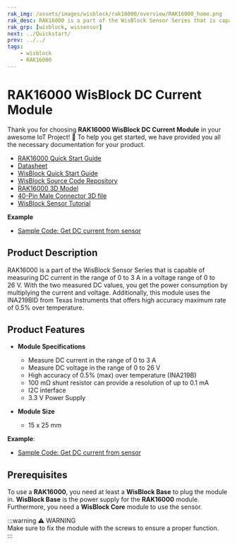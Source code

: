 ```yaml
---
rak_img: /assets/images/wisblock/rak16000/overview/RAK16000_home.png
rak_desc: RAK16000 is a part of the WisBlock Sensor Series that is capable of measuring DC current in the range of 0 to 3A in a voltage range of 0 to 26V.
rak_grp: [wisblock, wissensor]
next: ../Quickstart/
prev: ../../
tags:
    - wisblock
    - RAK16000
---
```



# RAK16000 WisBlock DC Current Module

Thank you for choosing **RAK16000 WisBlock DC Current Module** in your awesome IoT Project! 🎉 To help you get started, we have provided you all the necessary documentation for your product.

* [RAK16000 Quick Start Guide](../Quickstart)
* [Datasheet](../Datasheet/)
* <a href="../../Quickstart/" target="_blank">WisBlock Quick Start Guide</a>
* [WisBlock Source Code Repository](https://github.com/RAKWireless/WisBlock/)
* [RAK16000 3D Model](https://downloads.rakwireless.com/3D_File/WisBlock/3D_RAK16000.stp)
* [40-Pin Male Connector 3D file](https://downloads.rakwireless.com/3D_File/Accessory/WisConnector/M40S1003K6M.stp)
* [WisBlock Sensor Tutorial](/Knowledge-Hub/Learn/WisBlock-Sensor-Tutorial/)

**Example**
* [Sample Code: Get DC current from sensor](https://github.com/RAKWireless/WisBlock/tree/master/examples/common/IO/RAK16000_DcCurrent_INA219)


## Product Description

RAK16000 is a part of the WisBlock Sensor Series that is capable of measuring DC current in the range of 0 to 3&nbsp;A in a voltage range of 0 to 26&nbsp;V. With the two measured DC values, you get the power consumption by multiplying the current and voltage. Additionally, this module uses the INA219BID from Texas Instruments that offers high accuracy maximum rate of 0.5% over temperature.


## Product Features

* **Module Specifications**

  * Measure DC current in the range of 0 to 3&nbsp;A
  * Measure DC voltage in the range of 0 to 26&nbsp;V
  * High accuracy of 0.5% (max) over temperature (INA219B)
  * 100&nbsp;mΩ shunt resistor can provide a resolution of up to 0.1&nbsp;mA
  * I2C interface
  * 3.3&nbsp;V Power Supply

* **Module Size**
    * 15 x 25&nbsp;mm


**Example**:

* [Sample Code: Get DC current from sensor](https://github.com/RAKWireless/WisBlock/tree/master/examples/common/IO/RAK16000_DcCurrent_INA219)

## Prerequisites

To use a **RAK16000**, you need at least a **WisBlock Base** to plug the module in. **WisBlock Base** is the power supply for the **RAK16000** module. Furthermore, you need a **WisBlock Core** module to use the sensor.

:::warning ⚠️ WARNING    
Make sure to fix the module with the screws to ensure a proper function.    
:::
